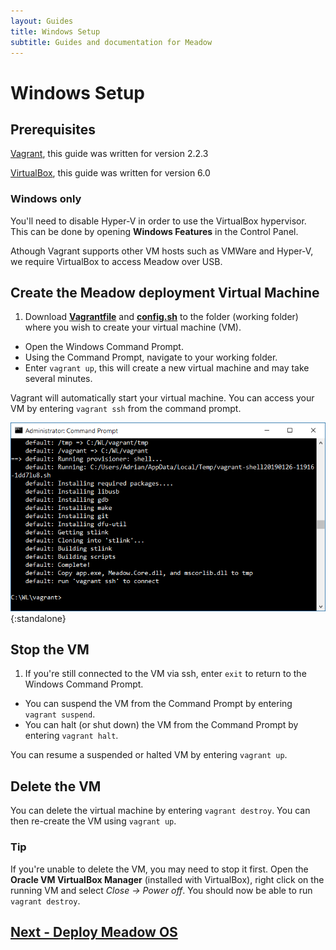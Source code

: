 ```yaml
---
layout: Guides
title: Windows Setup
subtitle: Guides and documentation for Meadow
---
```


# Windows Setup

## Prerequisites

[Vagrant](https://www.vagrantup.com), this guide was written for version 2.2.3

[VirtualBox](https://www.virtualbox.org), this guide was written for version 6.0

### Windows only

You'll need to disable Hyper-V in order to use the VirtualBox hypervisor. This can be done by opening **Windows Features** in the Control Panel.

Athough Vagrant supports other VM hosts such as VMWare and Hyper-V, we require VirtualBox to access Meadow over USB.

## Create the Meadow deployment Virtual Machine

 1. Download **[Vagrantfile](http://downloads.wildernesslabs.co/Meadow_Beta/Vagrantfile)** and **[config.sh](
http://downloads.wildernesslabs.co/Meadow_Beta/config.sh)** to the folder (working folder) where you wish to create your virtual machine (VM).
 * Open the Windows Command Prompt.
 * Using the Command Prompt, navigate to your working folder.
 * Enter `vagrant up`, this will create a new virtual machine and may take several minutes.

  Vagrant will automatically start your virtual machine. You can access your VM by entering `vagrant ssh` from the command prompt.

  ![VM initializing](./vm_start.png){:standalone}

## Stop the VM

 1. If you're still connected to the VM via ssh, enter `exit` to return to the Windows Command Prompt.
 * You can suspend the VM from the Command Prompt by entering `vagrant suspend`.
 * You can halt (or shut down) the VM from the Command Prompt by entering `vagrant halt`.

  You can resume a suspended or halted VM by entering `vagrant up`.

## Delete the VM

You can delete the virtual machine by entering `vagrant destroy`. You can then re-create the VM using `vagrant up`.

### Tip

If you're unable to delete the VM, you may need to stop it first. Open the **Oracle VM VirtualBox Manager** (installed with VirtualBox), right click on the running VM and select *Close -> Power off*. You should now be able to run `vagrant destroy`.

## [Next - Deploy Meadow OS](/Guides/Getting_Started/Deploying_Meadow/)